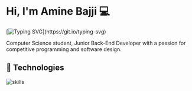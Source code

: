 # Hi, I'm Amine Bajji 💻
 [![Typing SVG](https://readme-typing-svg.herokuapp.com?font=comfortaa&color=016EEA&size=24&width=500&lines=CS+Student;Junior+Back-End+Engineer;Nice+to+meet+you...)](https://git.io/typing-svg)

Computer Science student, Junior Back-End Developer with a passion for competitive programming and software design. 
## 🔧 Technologies

![skills](https://skillicons.dev/icons?i=c,cpp,java,js,ts,py,php,laravel,spring,graphql,react,next,html,css,tailwind,bootstrap,postgres,mysql,docker,kubernetes,git,linux,postman&theme=light)
